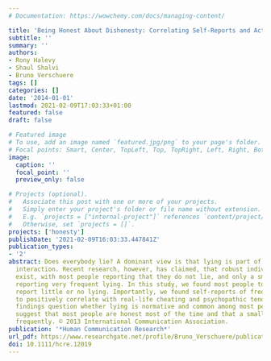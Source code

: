 ```yaml
---
# Documentation: https://wowchemy.com/docs/managing-content/

title: 'Being Honest About Dishonesty: Correlating Self-Reports and Actual Lying'
subtitle: ''
summary: ''
authors:
- Rony Halevy
- Shaul Shalvi
- Bruno Verschuere
tags: []
categories: []
date: '2014-01-01'
lastmod: 2021-02-09T17:03:33+01:00
featured: false
draft: false

# Featured image
# To use, add an image named `featured.jpg/png` to your page's folder.
# Focal points: Smart, Center, TopLeft, Top, TopRight, Left, Right, BottomLeft, Bottom, BottomRight.
image:
  caption: ''
  focal_point: ''
  preview_only: false

# Projects (optional).
#   Associate this post with one or more of your projects.
#   Simply enter your project's folder or file name without extension.
#   E.g. `projects = ["internal-project"]` references `content/project/deep-learning/index.md`.
#   Otherwise, set `projects = []`.
projects: ['honesty']
publishDate: '2021-02-09T16:03:33.447841Z'
publication_types:
- '2'
abstract: Does everybody lie? A dominant view is that lying is part of everyday social
  interaction. Recent research, however, has claimed, that robust individual differences
  exist, with most people reporting that they do not lie, and only a small minority
  reporting very frequent lying. In this study, we found most people to subjectively
  report little or no lying. Importantly, we found self-reports of frequent lying
  to positively correlate with real-life cheating and psychopathic tendencies. Our
  findings question whether lying is normative and common among most people, and instead
  suggest that most people are honest most of the time and that a small minority lies
  frequently. © 2013 International Communication Association.
publication: '*Human Communication Research*'
url_pdf: https://www.researchgate.net/profile/Bruno_Verschuere/publication/259549723_Being_Honest_About_Dishonesty_Correlating_Self-Reports_and_Actual_Lying/links/5a58d685a6fdccbec10a37b4/Being-Honest-About-Dishonesty-Correlating-Self-Reports-and-Actual-Lying.pdf
doi: 10.1111/hcre.12019
---
```

